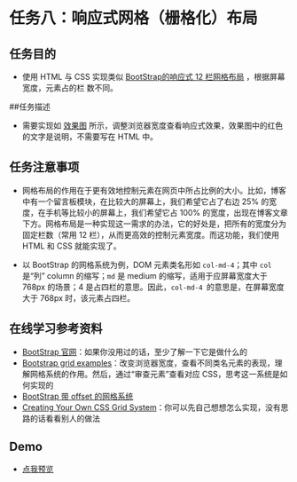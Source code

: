 任务八：响应式网格（栅格化）布局
===============================

## 任务目的

- 使用 HTML 与 CSS 实现类似 [BootStrap的响应式 12 栏网格布局](http://v4-alpha.getbootstrap.com/layout/grid/) ，根据屏幕宽度，元素占的栏
数不同。

##任务描述

- 需要实现如 [效果图](http://7xrp04.com1.z0.glb.clouddn.com/task_1_8_1.png) 所示，调整浏览器宽度查看响应式效果，效果图中的红色的文字是说明，不需要写在 HTML 中。

## 任务注意事项

- 网格布局的作用在于更有效地控制元素在网页中所占比例的大小。比如，博客中有一个留言板模块，在比较大的屏幕上，我们希望它占了右边 25% 的宽度，在手机等比较小的屏幕上，我们希望它占 100% 的宽度，出现在博客文章下方。网格布局是一种实现这一需求的办法，它的好处是，把所有的宽度分为固定栏数（常用 12 栏），从而更高效的控制元素宽度。而这功能，我们使用 HTML 和 CSS 就能实现了。

- 以 BootStrap 的网格系统为例，DOM 元素类名形如 `col-md-4`；其中 `col`是“列” column 的缩写；`md` 是 medium 的缩写，适用于应屏幕宽度大于 768px 的场景；4 是占四栏的意思。因此，`col-md-4 `的意思是，在屏幕宽度大于 768px 时，该元素占四栏。

## 在线学习参考资料

- [BootStrap 官网](http://getbootstrap.com/)：如果你没用过的话，至少了解一下它是做什么的
- [Bootstrap grid examples](https://getbootstrap.com/examples/grid/)：改变浏览器宽度，查看不同类名元素的表现，理解网格系统的作用。然后，通过“审查元素”查看对应 CSS，思考这一系统是如何实现的
- [BootStrap 带 offset 的网格系统](http://getbootstrap.com/2.3.2/scaffolding.html#gridSystem)
- [Creating Your Own CSS Grid System](http://j4n.co/blog/Creating-your-own-css-grid-system)：你可以先自己想想怎么实现，没有思路的话看看别人的做法

## Demo

- [点我预览](https://jecyu.github.io/ife-baidu-2017/xiaowei-college/task-08/index.html)
